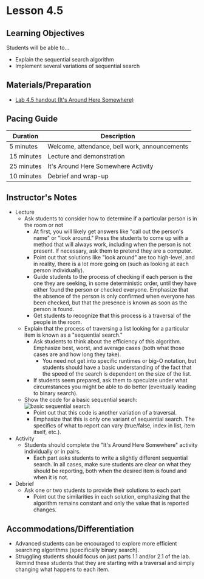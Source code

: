 # Lesson 4.5

## Learning Objectives

Students will be able to...
* Explain the sequential search algorithm
* Implement several variations of sequential search


## Materials/Preparation

* [Lab 4.5 handout (It's Around Here Somewhere)](lab_45.md)

## Pacing Guide

| Duration | Description |
| -- | -- |
| 5 minutes | Welcome, attendance, bell work, announcements |
| 15 minutes | Lecture and demonstration
| 25 minutes | It's Around Here Somewhere Activity
| 10 minutes | Debrief and wrap-up


## Instructor's Notes

* Lecture
  * Ask students to consider how to determine if a particular person is in the room or not
    * At first, you will likely get answers like "call out the person's name" or "look around."  Press the students to come up with a method that will always work, including when the person is not present.  If necessary, ask them to pretend they are a computer.
    * Point out that solutions like "look around" are too high-level, and in reality, there is a lot more going on (such as looking at each person individually).
    * Guide students to the process of checking if each person is the one they are seeking, in some deterministic order, until they have either found the person or checked everyone.  Emphasize that the absence of the person is only confirmed when everyone has been checked, but that the presence is known as soon as the person is found.
    * Get students to recognize that this process is a traversal of the people in the room.
  * Explain that the process of traversing a list looking for a particular item is known as a "sequential search."
    * Ask students to think about the efficiency of this algorithm.  Emphasize best, worst, and average cases (both what those cases are and how long they take).
      * You need not get into specific runtimes or big-O notation, but students should have a basic understanding of the fact that the speed of the search is dependent on the size of the list.
    * If students seem prepared, ask them to speculate under what circumstances you might be able to do better (eventually leading to binary search).
  * Show the code for a basic sequential search: <br/>
  ![basic sequential search](basicSequentialSearch.png)
    * Point out that this code is another variation of a traversal.
    * Emphasize that this is only one variant of sequential search.  The specifics of what to report can vary (true/false, index in list, item itself, etc.).
* Activity
  * Students should complete the "It's Around Here Somewhere" activity individually or in pairs.
    * Each part asks students to write a slightly different sequential search.  In all cases, make sure students are clear on what they should be reporting, both when the desired item is found and when it is not.
* Debrief
  * Ask one or two students to provide their solutions to each part
    * Point out the similarities in each solution, emphasizing that the algorithm remains constant and only the value that is reported changes.


## Accommodations/Differentiation
* Advanced students can be encouraged to explore more efficient searching algorithms (specifically binary search).
* Struggling students should focus on just parts 1.1 and/or 2.1 of the lab.  Remind these students that they are starting with a traversal and simply changing what happens to each item.


